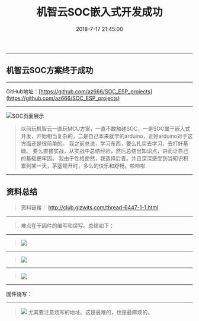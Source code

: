 ﻿---
title: 机智云SOC嵌入式开发成功
tags: 机智云
date: 2018-7-17 21:45:00
---


----------


## 机智云SOC方案终于成功 ##

-------------
GitHub地址：[https://github.com/az666/SOC_ESP_projects](https://github.com/az666/SOC_ESP_projects)


----------


![SOC页面展示](https://i.loli.net/2018/07/17/5b4e0803e5186.jpg)

> 以前玩机智云一直玩MCU方案，一直不敢触碰SOC，一是SOC属于嵌入式开发，开始相当复杂的，二是自己本来就学的arduino，正好arduino对于这方面还是很简单的。
> 我之前总说，学习东西，要么扎实去学习，去打好基础。
> 要么直接实战，从实战中总结经验，然后总结出知识点，进而让自己的基础更牢固。
> 我由于性格使然，我选择后者。并且深深感受到当知识积累到某一天，茅塞顿开时，多么的快乐和舒畅。啦啦啦

<!--more-->

----------
## 资料总结 ##

> 资料链接：
> http://club.gizwits.com/thread-6447-1-1.html


----------

> 难点在于固件的编写和烧写。总结如下：
> 


----------

> ![](https://i.loli.net/2018/07/17/5b4e0adfd73e2.png)


----------


> 
> ![](https://i.loli.net/2018/07/17/5b4e0abc428dc.png)

----------

> ![](https://i.loli.net/2018/07/17/5b4e0acfc1dc2.png)


----------
固件烧写：


----------

> ![](https://i.loli.net/2018/07/17/5b4e0aff2d5c7.png)
> 尤其要注意烧写的地址。这是最难的，也是最麻烦的。
